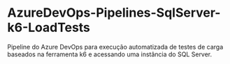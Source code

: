 # AzureDevOps-Pipelines-SqlServer-k6-LoadTests
Pipeline do Azure DevOps para execução automatizada de testes de carga baseados na ferramenta k6 e acessando uma instância do SQL Server.
